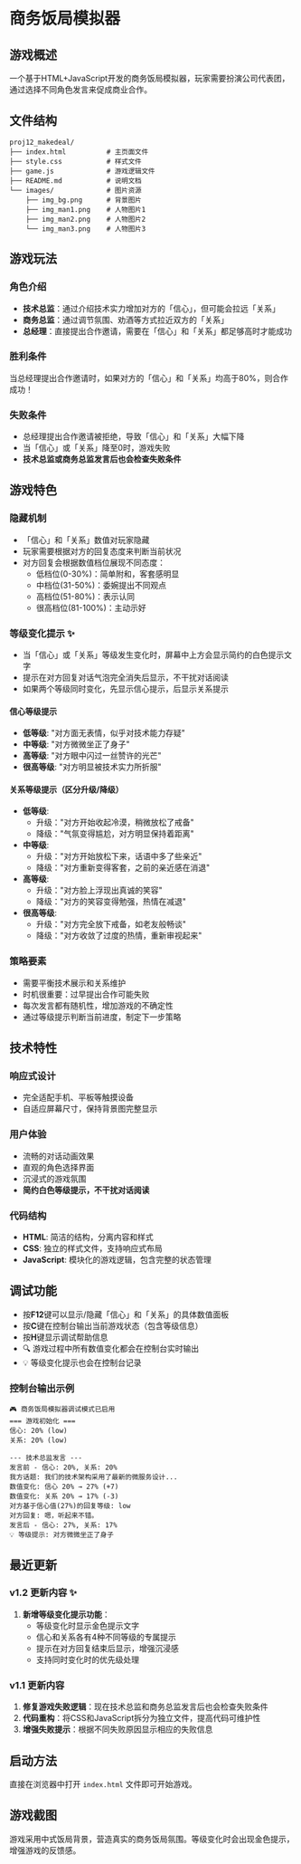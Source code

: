# 商务饭局模拟器

## 游戏概述
一个基于HTML+JavaScript开发的商务饭局模拟器，玩家需要扮演公司代表团，通过选择不同角色发言来促成商业合作。

## 文件结构
```
proj12_makedeal/
├── index.html          # 主页面文件
├── style.css           # 样式文件
├── game.js             # 游戏逻辑文件
├── README.md           # 说明文档
└── images/             # 图片资源
    ├── img_bg.png      # 背景图片
    ├── img_man1.png    # 人物图片1
    ├── img_man2.png    # 人物图片2
    └── img_man3.png    # 人物图片3
```

## 游戏玩法

### 角色介绍
- **技术总监**：通过介绍技术实力增加对方的「信心」，但可能会拉远「关系」
- **商务总监**：通过调节氛围、劝酒等方式拉近双方的「关系」
- **总经理**：直接提出合作邀请，需要在「信心」和「关系」都足够高时才能成功

### 胜利条件
当总经理提出合作邀请时，如果对方的「信心」和「关系」均高于80%，则合作成功！

### 失败条件
- 总经理提出合作邀请被拒绝，导致「信心」和「关系」大幅下降
- 当「信心」或「关系」降至0时，游戏失败
- **技术总监或商务总监发言后也会检查失败条件**

## 游戏特色

### 隐藏机制
- 「信心」和「关系」数值对玩家隐藏
- 玩家需要根据对方的回复态度来判断当前状况
- 对方回复会根据数值档位展现不同态度：
  - 低档位(0-30%)：简单附和，客套感明显
  - 中档位(31-50%)：委婉提出不同观点
  - 高档位(51-80%)：表示认同
  - 很高档位(81-100%)：主动示好

### 等级变化提示 ✨
- 当「信心」或「关系」等级发生变化时，屏幕中上方会显示简约的白色提示文字
- 提示在对方回复对话气泡完全消失后显示，不干扰对话阅读
- 如果两个等级同时变化，先显示信心提示，后显示关系提示

#### 信心等级提示
- **低等级**: "对方面无表情，似乎对技术能力存疑"
- **中等级**: "对方微微坐正了身子"
- **高等级**: "对方眼中闪过一丝赞许的光芒"
- **很高等级**: "对方明显被技术实力所折服"

#### 关系等级提示（区分升级/降级）
- **低等级**: 
  - 升级："对方开始收起冷漠，稍微放松了戒备"
  - 降级："气氛变得尴尬，对方明显保持着距离"
- **中等级**: 
  - 升级："对方开始放松下来，话语中多了些亲近"
  - 降级："对方重新变得客套，之前的亲近感在消退"
- **高等级**: 
  - 升级："对方脸上浮现出真诚的笑容"
  - 降级："对方的笑容变得勉强，热情在减退"
- **很高等级**: 
  - 升级："对方完全放下戒备，如老友般畅谈"
  - 降级："对方收敛了过度的热情，重新审视起来"

### 策略要素
- 需要平衡技术展示和关系维护
- 时机很重要：过早提出合作可能失败
- 每次发言都有随机性，增加游戏的不确定性
- 通过等级提示判断当前进度，制定下一步策略

## 技术特性

### 响应式设计
- 完全适配手机、平板等触摸设备
- 自适应屏幕尺寸，保持背景图完整显示

### 用户体验
- 流畅的对话动画效果
- 直观的角色选择界面
- 沉浸式的游戏氛围
- **简约白色等级提示，不干扰对话阅读**

### 代码结构
- **HTML**: 简洁的结构，分离内容和样式
- **CSS**: 独立的样式文件，支持响应式布局
- **JavaScript**: 模块化的游戏逻辑，包含完整的状态管理

## 调试功能
- 按**F12**键可以显示/隐藏「信心」和「关系」的具体数值面板
- 按**C**键在控制台输出当前游戏状态（包含等级信息）
- 按**H**键显示调试帮助信息
- 🔍 游戏过程中所有数值变化都会在控制台实时输出
- 💡 等级变化提示也会在控制台记录

### 控制台输出示例
```
🎮 商务饭局模拟器调试模式已启用
=== 游戏初始化 ===
信心: 20% (low)
关系: 20% (low)

--- 技术总监发言 ---
发言前 - 信心: 20%, 关系: 20%
我方话题: 我们的技术架构采用了最新的微服务设计...
数值变化: 信心 20% → 27% (+7)
数值变化: 关系 20% → 17% (-3)
对方基于信心值(27%)的回复等级: low
对方回复: 嗯，听起来不错。
发言后 - 信心: 27%, 关系: 17%
💡 等级提示: 对方微微坐正了身子
```

## 最近更新

### v1.2 更新内容 ✨
1. **新增等级变化提示功能**：
   - 等级变化时显示金色提示文字
   - 信心和关系各有4种不同等级的专属提示
   - 提示在对方回复结束后显示，增强沉浸感
   - 支持同时变化时的优先级处理

### v1.1 更新内容
1. **修复游戏失败逻辑**：现在技术总监和商务总监发言后也会检查失败条件
2. **代码重构**：将CSS和JavaScript拆分为独立文件，提高代码可维护性
3. **增强失败提示**：根据不同失败原因显示相应的失败信息

## 启动方法
直接在浏览器中打开 `index.html` 文件即可开始游戏。

## 游戏截图
游戏采用中式饭局背景，营造真实的商务饭局氛围。等级变化时会出现金色提示，增强游戏的反馈感。 